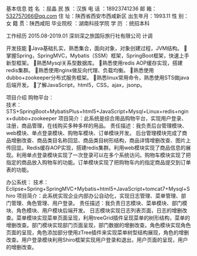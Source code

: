 基本信息
姓    名	：屈晶
民    族	：汉族	
电    话	：18923741236
邮    箱：532757066@qq.com	
住    址：陕西省西安市西咸新区
出生年月：1993.11
性    别：女
籍    贯：陕西咸阳
毕业院校	：湖南科技学院	
学    历	：统招本科

工作经历
2015.08-2019.01          深圳深之旅国际旅行社有限公司            计调

开发技能
Java基础扎实，熟悉集合，面向对象，对象创建过程，JVM结构。
掌握Spring，SpringMVC，Mybatis（SSM）框架，SpringBoot框架，快速上手新型框架。
熟悉Mysql关系型数据库。
熟悉使用redis AOP缓存实现，搭建redis集群。
熟悉使用nginx做反向代理、负载均衡。
熟悉使用dubbo+zookeeper分布式服务框架。
熟悉linux常用命令，熟悉使用STS做java后端开发。
了解JavaScript，html5，CSS，ajax，jsonp。

项目介绍
购物平台：  
技术：STS+SpringBoot+MybatisPlus+html5+JavaScript+Mysql+Linux+redis+nginx+dubbo+zookeeper
项目简介：此系统是综合用品购物平台，实现用户登录、注册，商品管理，在线购买多种多样的用品。
责任描述：我负责后台管理模块、web模块、单点登录模块、购物车模块、订单模块开发。
后台管理模块完成了商品增删改查、商品类目名称回显、商品类目树形结构，商品详情增删改查、图片上传回显。Redis缓存AOP实现，搭建redis集群。利用web模块实现了商品信息的展现。利用单点登录模块实现了一次登录可以在多个系统访问。购物车模块实现了把指定的商品放入购物车的功能。订单模块实现了把购物车内的指定商品提交到订单表的功能。

办公系统：
技术：Eclipse+Spring+SpringMVC+Mybatis+html5+JavaScript+tomcat7+Mysql+Shiro
项目简介：此系统实现企业内部办公自动化，实现日志管理、菜单管理、部门管理、角色管理、用户登录。
责任描述：我负责日志模块、菜单模块、部门模块、角色模块、用户模块后端开发。
       日志模块实现日志列表页面，日志的增删改查。菜单模块实现菜单页面呈现，利用treeGrid插件呈现菜单的树形结构，菜单的增删改查。部门模块实现部门页面呈现，部门数据的增删改查。角色模块实现角色页面的呈现，角色添加部分使用zTree插件来实现菜单树型结构展现，角色的增删改查。用户登录模块利用Shiro框架实现用户登录和退出，用户页面的呈现，用户的增删改查。
